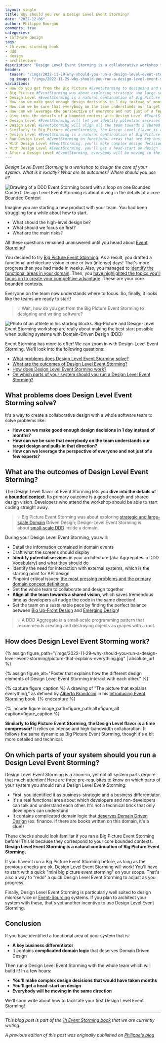```yaml
---
layout: single
title: Why should you run a Design Level Event Storming?
date: "2022-12-06"
author: Philippe Bourgau
comments: true
categories:
- software design
tags:
- 1h event storming book
- ddd
- design
- architecture
description: "Design Level Event Storming is a collaborative workshop to design the critical parts of your system. It's a continuation of Big Picture Event Storming to use on the core bounded contexts. It's a way to kick start tactical Domain Driven Design and align all developers towards a target design."
header:
  teaser: "/imgs/2022-11-29-why-should-you-run-a-design-level-event-storming/design-level-event-storming-zoom-teaser.jpeg"
  og_image: "/imgs/2022-11-29-why-should-you-run-a-design-level-event-storming/design-level-event-storming-zoom-og.jpeg"
variations:
- How do you get from the Big Picture #EventStorming to designing and writing software? #softwareArchitecture #softwareDesign #workshop #domainDrivenDesign
- Big Picture #EventStorming was about exploring strategic and large-scale #DomainDrivenDesign; Design-Level Event Storming is about small-scale DDD inside a domain. #softwareArchitecture #softwareDesign #workshop
- Design Level #EventStorming is a natural continuation of Big Picture Event Storming on core bounded contexts. #softwareArchitecture #softwareDesign #workshop #domainDrivenDesign
- How can we make good enough design decisions in 1 day instead of months? #softwareArchitecture #softwareDesign #workshop #domainDrivenDesign #eventStorming
- How can we be sure that everybody on the team understands our target design and pulls in that direction? #softwareArchitecture #softwareDesign #workshop #domainDrivenDesign #eventStorming
- How can we leverage the perspective of everyone and not just of a few experts? #softwareArchitecture #softwareDesign #workshop #domainDrivenDesign #eventStorming
- Dive into the details of a bounded context with Design Level #EventStorming #softwareArchitecture #softwareDesign #workshop #domainDrivenDesign
- Design Level #EventStorming will let you identify potential services #softwareArchitecture #softwareDesign #workshop #domainDrivenDesign
- Design Level #EventStorming will align all the team towards a shared design vision #softwareArchitecture #softwareDesign #workshop #domainDrivenDesign
- Similarly to Big Picture #EventStorming, the Design Level flavor is a time compressor! #softwareArchitecture #softwareDesign #workshop #domainDrivenDesign
- Design Level #EventStorming is a natural continuation of Big Picture Event Storming. #softwareArchitecture #softwareDesign #workshop #domainDrivenDesign
- Run Design Level #EventStorming on functional areas that are key business differentiators and contain complicated domain logic #softwareArchitecture #softwareDesign #workshop #domainDrivenDesign
- With Design Level #EventStorming, you'll make complex design decisions that would have taken months #softwareArchitecture #softwareDesign #workshop #domainDrivenDesign
- With Design Level #EventStorming, you'll get a head-start on design in a few hours #softwareArchitecture #softwareDesign #workshop #domainDrivenDesign
- After a Design Level #EventStorming, everybody will be moving in the same direction! #softwareArchitecture #softwareDesign #workshop #domainDrivenDesign
---
```

*Design Level Event Storming is a workshop to design the core of your system. What is it exactly? What are its outcomes? Where should you use it?*

![Drawing of a DDD Event Storming board with a loop on one Bounded Context. Design Level Event Storming is about diving in the details of a core Bounded Context]({{site.url}}{{site.baseurl}}/imgs/2022-11-29-why-should-you-run-a-design-level-event-storming/design-level-event-storming-zoom.jpeg)

Imagine you are starting a new product with your team. You had been struggling for a while about how to start.

-   What should the high-level design be?
-   What should we focus on first?
-   What are the main risks?

All these questions remained unanswered until you heard about [Event Storming](https://www.eventstorming.com/)!

You decided to try [Big Picture Event Storming]({{site.url}}{{site.baseurl}}/big%20picture/why-would-you-want-to-run-a-big-picture-event-storming/). As a result, you drafted a functional architecture vision in one or two (intense) days! That's more progress than you had made in weeks. Also, you managed to [identify the functional areas in your domain]({{site.url}}{{site.baseurl}}/big%20picture/improve-collaboration-with-a-functional-architecture-vision-draft/). Then, you [have highlighted the topics you'll focus on to create your competitive advantage]({{site.url}}{{site.baseurl}}/big%20picture/decide-to-build-or-buy-with-big-picture-event-storming/). These are your core bounded contexts.

Everyone on the team now understands where to focus. So, finally, it looks like the teams are ready to start!

> 💡 Wait, how do you get from the Big Picture Event Storming to designing and writing software?

![Photo of an athlete in his starting blocks. Big-Picture and Design-Level Event Storming workshop are really about making the best start possible when building systems with Domain-Driven Design (DDD)]({{site.url}}{{site.baseurl}}/imgs/2022-11-29-why-should-you-run-a-design-level-event-storming/starting-block.jpg)

Event Storming has more to offer! We can zoom in with Design-Level Event Storming. We'll look into the following questions:

-   [What problems does Design Level Event Storming solve?]({{site.url}}{{site.baseurl}}/software%20design/why-should-you-run-a-design-level-event-storming/#what-problems-does-design-level-event-storming-solve)
-   [What are the outcomes of Design Level Event Storming?]({{site.url}}{{site.baseurl}}/software%20design/why-should-you-run-a-design-level-event-storming/#what-are-the-outcomes-of-design-level-event-storming)
-   [How does Design Level Event Storming work?]({{site.url}}{{site.baseurl}}/software%20design/why-should-you-run-a-design-level-event-storming/#how-does-design-level-event-storming-work)
-   [On which parts of your system should you run a Design Level Event Storming?]({{site.url}}{{site.baseurl}}/software%20design/why-should-you-run-a-design-level-event-storming/#on-which-parts-of-your-system-should-you-run-a-design-level-event-storming)

## What problems does Design Level Event Storming solve?

It's a way to create a collaborative design with a whole software team to solve problems like:

-   **How can we make good enough design decisions in 1 day instead of months?**
-   **How can we be sure that everybody on the team understands our target design and pulls in that direction?**
-   **How can we leverage the perspective of everyone and not just of a few experts?**

## What are the outcomes of Design Level Event Storming?

The Design Level flavor of Event Storming lets you **dive into the details of a [bounded context](https://martinfowler.com/bliki/BoundedContext.html)**. Its primary outcome is a good enough and shared design vision. Developers who attend the workshop should be able to start coding straight away.

> 💡 Big Picture Event Storming was about exploring [strategic and large-scale
Domain](https://thedomaindrivendesign.io/what-is-strategic-design/) Driven Design; Design-Level Event Storming is about [small-scale DDD](https://thedomaindrivendesign.io/what-is-tactical-design/) inside a domain.

During your Design Level Event Storming, you will:

-   Detail the information contained in domain events
-   Draft what the screens should display
-   **Identify potential services** in your architecture (aka Aggregates in DDD Vocabulary) and what they should do
-   Identify the need for interaction with external systems, which is the starting point for API design
-   Pinpoint critical issues: [the most pressing problems and the primary domain concept definitions](http://philippe.bourgau.net/5-views-to-capture-the-outputs-of-an-event-storming-workshop/).
-   Get the whole team to collaborate and design together
-   **Align all the team towards a shared vision**, which saves tremendous time as developers all nudge the code in the same direction!
-   Set the team on a sustainable pace by finding the perfect balance between [Big Up-Front Design]({{site.url}}{{site.baseurl}}/big%20picture/why-would-you-want-to-run-a-big-picture-event-storming/) and [Emerging Design](http://philippe.bourgau.net/categories/#incremental-software-development)!

> 💡 A DDD Aggregate is a small-scale programming pattern that recommends creating and destroying objects as grapes with a root.

## How does Design Level Event Storming work?

{% assign figure_path="/imgs/2022-11-29-why-should-you-run-a-design-level-event-storming/picture-that-explains-everything.jpg" | absolute_url %}

{% assign figure_alt="Poster that explains how the different design elements of Design Level Event Storming interact with each other." %}

{% capture figure_caption %} A drawing of "The picture that explains everything," as defined by [Alberto Brandolini](https://twitter.com/ziobrando) in his [Introducing Event Storming](https://leanpub.com/introducing_eventstorming) book.
{% endcapture %}

{% include figure image_path=figure_path alt=figure_alt caption=figure_caption %}

**Similarly to Big Picture Event Storming, the Design Level flavor is a time compressor!** It relies on intense and high-bandwidth collaboration. It follows the same dynamic as Big Picture Event Storming, though it's a bit more detailed and technical.

## On which parts of your system should you run a Design Level Event Storming?

Design Level Event Storming is a zoom-in, yet not all system parts require that much attention! Here are three pre-requisites to know on which parts of your system you should run a Design Level Event Storming:

-   First, you identified it as business-strategic and a business differentiator.
-   It's a real functional area about which developers and non-developers can talk and understand each other. It's not a technical brick that only developers can understand
-   It contains complicated domain logic that [deserves Domain Driven Design](https://stackoverflow.com/questions/27638513/when-we-shouldnt-use-domain-driven-design-approach%60) (ex: finance. If there are books written on this domain, it's a clue!)

These checks should look familiar if you ran a Big Picture Event Storming before! This is because they correspond to your core bounded contexts. **Design Level Event Storming is a natural continuation of Big Picture Event Storming.**

If you haven't run a Big Picture Event Storming before, as long as the previous checks are ok, Design Level Event Storming will work! You'll have to start with a quick "mini big picture event storming" on your scope. That's also a way to "redo" a quick Design Level Event Storming to adjust as you progress.

Finally, Design Level Event Storming is particularly well suited to design microservice or [Event-Sourcing](https://martinfowler.com/eaaDev/EventSourcing.html) systems. If you plan to architect your system with these, that's yet another incentive to use Design Level Event Storming.

## Conclusion

If you have identified a functional area of your system that is:

-   **A key business differentiator**
-   It contains **complicated domain logic** that deserves Domain Driven Design

Then run a Design Level Event Storming with the whole team which will build it! In a few hours:

-   **You'll make complex design decisions that would have taken months**
-   **You'll get a head-start on design**
-   **Everybody will be moving in the same direction**

We'll soon write about how to facilitate your first Design Level Event Storming!

----

_This blog post is part of the [1h Event Storming book]({{site.url}}{{site.baseurl}}/1h-event-storming-book/) that we are currently writing._

_A previous edition of this post was originally published on [Philippe's blog](https://philippe.bourgau.net/why-should-we-use-design-level-event-storming-for-ddd/)_
